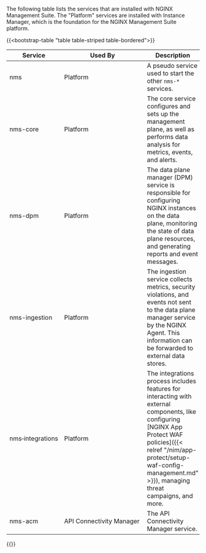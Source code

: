 The following table lists the services that are installed with NGINX Management Suite. The "Platform" services are installed with Instance Manager, which is the foundation for the NGINX Management Suite platform.

{{<bootstrap-table "table table-striped table-bordered">}}

| Service                | <div style="width:200px">Used By</div> | Description                                                                                                                                                                                                                                          |
|------------------------|----------------------------------------|------------------------------------------------------------------------------------------------------------------------------------------------------------------------------------------------------------------------------------------------------|
| nms                    | Platform                               | A pseudo service used to start the other `nms-*` services.                                                                                                                                                                                           |
| nms-core               | Platform                               | The core service configures and sets up the management plane, as well as performs data analysis for metrics, events, and alerts.                                                                                                                     |
| nms-dpm                | Platform                               | The data plane manager (DPM) service is responsible for configuring NGINX instances on the data plane, monitoring the state of data plane resources, and generating reports and event messages.                                                      |
| nms-ingestion          | Platform                               | The ingestion service collects metrics, security violations, and events not sent to the data plane manager service by the NGINX Agent. This information can be forwarded to external data stores.                                                    |
| nms&#8209;integrations | Platform                               | The integrations process includes features for interacting with external components, like configuring [NGINX App Protect WAF policies]({{< relref "/nim/app-protect/setup-waf-config-management.md" >}}), managing threat campaigns, and more. |
| nms-acm                | API&nbsp;Connectivity Manager          | The API Connectivity Manager service.                                                                                                                                                                                                                |

{{</bootstrap-table>}}

<br>

<!-- Do not remove. Keep this code at the bottom of the include -->
<!-- DOCS-1059 -->
